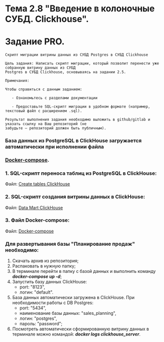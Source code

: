 # Тема 2.8 "Введение в колоночные СУБД. Clickhouse".
# Задание PRO. 

```
Скрипт миграции витрины данных из СУБД Postgres в СУБД Clickhouse

Цель задания: Написать скрипт миграции, который позволит перенести уже собранную витрину данных из СУБД 
Postgres в СУБД Clickhouse, основываясь на задании 2.5.

Примечания:

Чтобы справиться с данным заданием:

   - Ознакомьтесь с разделами документации 

   - Предоставьте SQL-скрипт миграции в удобном формате (например, текстовый файл с расширением .sql).

Результат выполнения задания необходимо выложить в github/gitlab и указать ссылку на Ваш репозиторий (не 
забудьте — репозиторий должен быть публичным).

```
### База данных из PostgreSQL в ClickHouse загружается автоматически при исполнении файла 
### [Docker-compose](docker-compose.yml).

### 1. SQL-скрипт переноса таблиц из PostgreSQL в ClickHouse:
Файл: [Create tables ClickHouse](clickhouse_scripts/click_create_table.sql)

### 2. SQL-скрипт создания витрины данных в ClickHouse:
Файл: [Data Mart ClickHouse](clickhouse_scripts/click_data_mart.sql)

### 3. Файл Docker-compose:
Файл: [Docker-compose](docker-compose.yml)


### Для развертывания базы "Планирование продаж" необходимо:
1. Скачать архив из репозитория;
2. Распаковать в нужную папку;
3. В терминале перейти в папку с базой данных и выполнить команду ***docker-compose up -d***;
4. Запустить базу данных ClickHouse:
    - port: "8123",
    - логин: "default".
5. База данных автоматически загружена в ClickHouse.
   При необходимости работы с DB Postgres:
    - port: "5434", 
    - наименование базы данных: "sales_planning", 
    - логин: "postgres", 
    - пароль: "password";
6. Посмотреть автоматически сформированную витрину данных в терминале можно командой: ***docker logs clickhouse_server***.